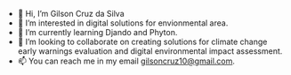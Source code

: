 - 👋 Hi, I’m Gilson Cruz da Silva
- 👀 I’m interested in digital solutions for envionmental area.
- 🌱 I’m currently learning Djando and Phyton.
- 💞️ I’m looking to collaborate on creating solutions for climate change early warnings evaluation and digital environmental impact assessment.
- 📫 You can reach me in my email gilsoncruz10@gmail.com.

<!---
gilsoncruz10/gilsoncruz10 is a ✨ special ✨ repository because its `README.md` (this file) appears on your GitHub profile.
You can click the Preview link to take a look at your changes.
--->
